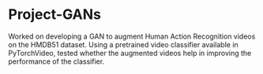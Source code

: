 # Project-GANs
Worked on developing a GAN to augment Human Action Recognition videos on the HMDB51 dataset.
Using a pretrained video classifier available in PyTorchVideo, tested whether the augmented videos help in improving the performance of the classifier.
